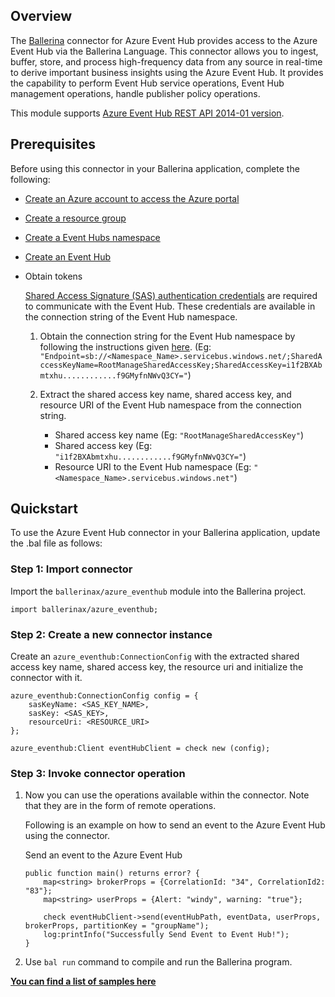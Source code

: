 ## Overview

The [Ballerina](https://ballerina.io/) connector for Azure Event Hub provides access to the Azure Event Hub via the Ballerina Language. This connector allows you to ingest, buffer, store, and process high-frequency data from any source in real-time to derive important business insights using the Azure Event Hub. It provides the capability to perform Event Hub service operations, Event Hub management operations, handle publisher policy operations.

This module supports [Azure Event Hub REST API 2014-01 version](https://docs.microsoft.com/en-us/rest/api/eventhub/).

## Prerequisites

Before using this connector in your Ballerina application, complete the following:

* [Create an Azure account to access the Azure portal](https://docs.microsoft.com/en-us/learn/modules/create-an-azure-account/)

* [Create a resource group](https://docs.microsoft.com/en-us/azure/event-hubs/event-hubs-create#create-a-resource-group)

* [Create a Event Hubs namespace](https://docs.microsoft.com/en-us/azure/event-hubs/event-hubs-create#create-an-event-hubs-namespace)

* [Create an Event Hub](https://docs.microsoft.com/en-us/azure/event-hubs/event-hubs-create#create-an-event-hub)

* Obtain tokens

    [Shared Access Signature (SAS) authentication credentials](https://docs.microsoft.com/en-us/azure/event-hubs/authenticate-shared-access-signature) are required to communicate with the Event Hub. These credentials are available in the connection string of the Event Hub namespace.

    1. Obtain the connection string for the Event Hub namespace by following the instructions given [here](https://docs.microsoft.com/en-us/azure/event-hubs/event-hubs-get-connection-string#get-connection-string-from-the-portal).
        (Eg: `"Endpoint=sb://<Namespace_Name>.servicebus.windows.net/;SharedAccessKeyName=RootManageSharedAccessKey;SharedAccessKey=i1f2BXAbmtxhu............f9GMyfnNWvQ3CY="`)

    2. Extract the shared access key name, shared access key, and resource URI of the Event Hub namespace from the connection string. 
        * Shared access key name (Eg: `"RootManageSharedAccessKey"`)
        * Shared access key (Eg: `"i1f2BXAbmtxhu............f9GMyfnNWvQ3CY="`)
        * Resource URI to the Event Hub namespace (Eg: `"<Namespace_Name>.servicebus.windows.net"`)

## Quickstart

To use the Azure Event Hub connector in your Ballerina application, update the .bal file as follows:

### Step 1: Import connector
Import the `ballerinax/azure_eventhub` module into the Ballerina project.
```ballerina
import ballerinax/azure_eventhub;
```

### Step 2: Create a new connector instance
Create an `azure_eventhub:ConnectionConfig` with the extracted shared access key name, shared access key, 
the resource uri and initialize the connector with it.
```ballerina
azure_eventhub:ConnectionConfig config = {
    sasKeyName: <SAS_KEY_NAME>,
    sasKey: <SAS_KEY>,
    resourceUri: <RESOURCE_URI> 
};

azure_eventhub:Client eventHubClient = check new (config);
```

### Step 3: Invoke connector operation
1. Now you can use the operations available within the connector. Note that they are in the form of remote operations.

    Following is an example on how to send an event to the Azure Event Hub using the connector.

    Send an event to the Azure Event Hub

    ```ballerina
    public function main() returns error? {
        map<string> brokerProps = {CorrelationId: "34", CorrelationId2: "83"};
        map<string> userProps = {Alert: "windy", warning: "true"};

        check eventHubClient->send(eventHubPath, eventData, userProps, brokerProps, partitionKey = "groupName");
        log:printInfo("Successfully Send Event to Event Hub!");
    }
    ```

2. Use `bal run` command to compile and run the Ballerina program.

**[You can find a list of samples here](https://github.com/ballerina-platform/module-ballerinax-azure.eventhub/blob/master/eventhub/samples)**

